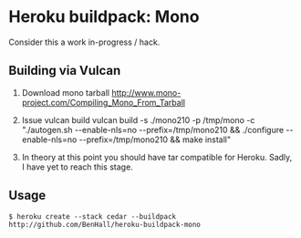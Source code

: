 Heroku buildpack: Mono
======================

Consider this a work in-progress / hack.

Building via Vulcan
-------------------
1) Download mono tarball
http://www.mono-project.com/Compiling_Mono_From_Tarball

2) Issue vulcan build
vulcan build -s ./mono210 -p /tmp/mono -c "./autogen.sh --enable-nls=no --prefix=/tmp/mono210 && ./configure --enable-nls=no --prefix=/tmp/mono210 && make install"

3) In theory at this point you should have tar compatible for Heroku. Sadly, I have yet to reach this stage.


Usage
-----
    $ heroku create --stack cedar --buildpack http://github.com/BenHall/heroku-buildpack-mono

